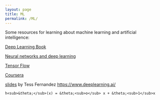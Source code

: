 ```yaml
---
layout: page
title: ML
permalink: /ML/
---
```

Some resources for learning about machine learning and artificial intelligence:

[Deep Learning Book](http://www.deeplearningbook.org/)

[Neural networks and deep learning](http://neuralnetworksanddeeplearning.com/)

[Tensor Flow](https://www.tensorflow.org/get_started/eager)

[Coursera](https://www.coursera.org/specializations/deep-learning)

[slides](https://www.slideshare.net/TessFerrandez/notes-from-coursera-deep-learning-courses-by-andrew-ng) by Tess Fernandez
https://www.deeplearning.ai/

`h<sub>&theta;</sub>(x) = &theta;<sub>o</sub> x + &theta;<sub>1</sub>x`
